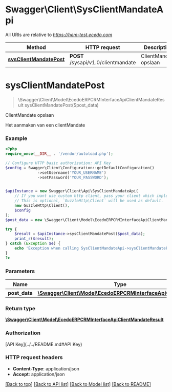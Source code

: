 # Swagger\Client\SysClientMandateApi

All URIs are relative to *https://hem-test.ecedo.com*

Method | HTTP request | Description
------------- | ------------- | -------------
[**sysClientMandatePost**](SysClientMandateApi.md#sysClientMandatePost) | **POST** /sysapi/v1.0/clientmandate | ClientMandate opslaan


# **sysClientMandatePost**
> \Swagger\Client\Model\EcedoERPCRMInterfaceApiClientMandateResult sysClientMandatePost($post_data)

ClientMandate opslaan

Het aanmaken van een clientMandate

### Example
```php
<?php
require_once(__DIR__ . '/vendor/autoload.php');

// Configure HTTP basic authorization: API Key
$config = Swagger\Client\Configuration::getDefaultConfiguration()
              ->setUsername('YOUR_USERNAME')
              ->setPassword('YOUR_PASSWORD');


$apiInstance = new Swagger\Client\Api\SysClientMandateApi(
    // If you want use custom http client, pass your client which implements `GuzzleHttp\ClientInterface`.
    // This is optional, `GuzzleHttp\Client` will be used as default.
    new GuzzleHttp\Client(),
    $config
);
$post_data = new \Swagger\Client\Model\EcedoERPCRMInterfaceApiClientMandate(); // \Swagger\Client\Model\EcedoERPCRMInterfaceApiClientMandate | 

try {
    $result = $apiInstance->sysClientMandatePost($post_data);
    print_r($result);
} catch (Exception $e) {
    echo 'Exception when calling SysClientMandateApi->sysClientMandatePost: ', $e->getMessage(), PHP_EOL;
}
?>
```

### Parameters

Name | Type | Description  | Notes
------------- | ------------- | ------------- | -------------
 **post_data** | [**\Swagger\Client\Model\EcedoERPCRMInterfaceApiClientMandate**](../Model/EcedoERPCRMInterfaceApiClientMandate.md)|  |

### Return type

[**\Swagger\Client\Model\EcedoERPCRMInterfaceApiClientMandateResult**](../Model/EcedoERPCRMInterfaceApiClientMandateResult.md)

### Authorization

[API Key](../../README.md#API Key)

### HTTP request headers

 - **Content-Type**: application/json
 - **Accept**: application/json

[[Back to top]](#) [[Back to API list]](../../README.md#documentation-for-api-endpoints) [[Back to Model list]](../../README.md#documentation-for-models) [[Back to README]](../../README.md)

